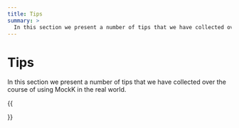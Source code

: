 ```yaml
---
title: Tips
summary: >
  In this section we present a number of tips that we have collected over the course of using MockK in the real world.
---
```


# Tips

In this section we present a number of tips that we have collected over the course of using MockK in the real world.

{{<section>}}

